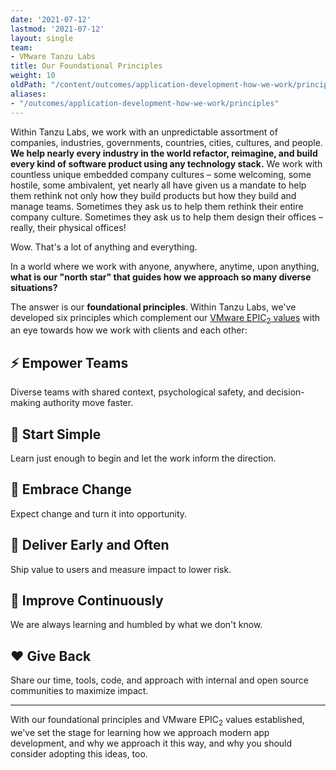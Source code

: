 ```yaml
---
date: '2021-07-12'
lastmod: '2021-07-12'
layout: single
team:
- VMware Tanzu Labs
title: Our Foundational Principles
weight: 10
oldPath: "/content/outcomes/application-development-how-we-work/principles.md"
aliases:
- "/outcomes/application-development-how-we-work/principles"
---
```


Within Tanzu Labs, we work with an unpredictable assortment of companies, industries, governments, countries, cities, cultures, and people. **We help nearly every industry in the world refactor, reimagine, and build every kind of software product using any technology stack.** We work with countless unique embedded company cultures – some welcoming, some hostile, some ambivalent, yet nearly all have given us a mandate to help them rethink not only how they build products but how they build and manage teams. Sometimes they ask us to help them rethink their entire company culture. Sometimes they ask us to help them design their offices – really, their physical offices!

Wow. That's a lot of anything and everything.

In a world where we work with anyone, anywhere, anytime, upon anything, **what is our "north star" that guides how we approach so many diverse situations?**

The answer is our **foundational principles**. Within Tanzu Labs, we've developed six principles which complement our [VMware EPIC<sub>2</sub> values](https://www.vmware.com/radius/vmwares-culture-built-epic2-values/) with an eye towards how we work with clients and each other:

## ⚡️ Empower Teams
Diverse teams with shared context, psychological safety, and decision-making authority move faster.

## 🌱 Start Simple
Learn just enough to begin and let the work inform the direction.

## 🦋 Embrace Change
Expect change and turn it into opportunity.
 
## 🚀 Deliver Early and Often
Ship value to users and measure impact to lower risk.

## 🔬 Improve Continuously
We are always learning and humbled by what we don't know.

## ❤️ Give Back
Share our time, tools, code, and approach with internal and open source communities to maximize impact.

---

With our foundational principles and VMware EPIC<sub>2</sub> values established, we've set the stage for learning how we approach modern app development, and why we approach it this way, and why you should consider adopting this ideas, too.